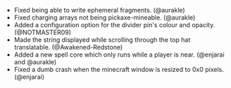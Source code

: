 - Fixed being able to write ephemeral fragments. (@aurakle)
- Fixed charging arrays not being pickaxe-mineable. (@aurakle)
- Added a configuration option for the divider pin's colour and opacity. (@NOTMASTER09)
- Made the string displayed while scrolling through the top hat translatable. (@Awakened-Redstone)
- Added a new spell core which only runs while a player is near. (@enjarai and @aurakle)
- Fixed a dumb crash when the minecraft window is resized to 0x0 pixels. (@enjarai)
